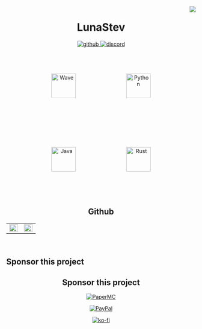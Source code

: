 <div align="right">
<img src="https://komarev.com/ghpvc/?username=Quin0019&&style=flat-square" align="right" />
</div>  
  
<h1 align="middle">LunaStev</h1>
<div align="middle">
<a href="https://github.com/LunaStev" target="_blank">
<img src=https://img.shields.io/badge/github-%2324292e.svg?&style=for-the-badge&logo=github&logoColor=white alt=github style="margin-bottom: 5px;" />
</a>
<a href="https://discord.gg/BuaaAaCtNU" target="_blank">
<img src=https://img.shields.io/badge/discord-%2300acee.svg?&style=for-the-badge&logo=discord&logoColor=white alt=discord style="margin-bottom: 5px;" />
</a>
</div>


<div sttyle='float:middle', align="middle">
<img style="margin: 65px" src="https://camo.githubusercontent.com/2f474f5368c1868a22afd96be8c0ca57a1cb510f0a4224e4c1af89ae01690cc7/68747470733a2f2f776176652d6c616e672e6465762f6173736574732f696d672f66656174757265732f776176652e706e67" alt="Wave" height="65" />  
<img style="margin: 65px" src="https://profilinator.rishav.dev/skills-assets/python-original.svg" alt="Python" height="65" />  
<img style="margin: 65px" src="https://icons.iconarchive.com/icons/alecive/flatwoken/512/Apps-Java-icon.png" alt="Java" height="65" />  
<img style="margin: 65px" src="https://upload.wikimedia.org/wikipedia/commons/thumb/d/d5/Rust_programming_language_black_logo.svg/1200px-Rust_programming_language_black_logo.svg.png" alt="Rust" height="65" />  
</div>


<h2 align="middle">Github</h2>
<table><tr><td valign="top" width="50%">

<img src="https://github-readme-stats.vercel.app/api?username=LunaStev&show_icons=true&count_private=true&hide_border=true" align="left" style="width: 100%" />

</td><td valign="top" width="50%">

<img src="https://github-readme-stats.vercel.app/api/top-langs/?username=LunaStev&hide_border=true&layout=compact" align="left" style="width: 100%" />

</td></tr></table>  

<br/>

<h2>Sponsor this project</h2> 

<div align="center">
  
<h2>Sponsor this project</h2> 

 [![PaperMC](https://avatars.githubusercontent.com/u/7608950?s=200&v=4)](https://github.com/sponsors/PaperMC)

 [![PayPal](https://github.com/aha999/DonateButtons/blob/master/Paypal.png?raw=true)](https://paypal.me/TEAMSOBIKR)

 [![ko-fi](https://ko-fi.com/img/githubbutton_sm.svg)](https://ko-fi.com/lunastev)

</div>

<!--
**Quin0019/Quin0019** is a ✨ _special_ ✨ repository because its `README.md` (this file) appears on your GitHub profile.

Here are some ideas to get you started:

- 🔭 I’m currently working on ...
- 🌱 I’m currently learning ...
- 👯 I’m looking to collaborate on ...
- 🤔 I’m looking for help with ...
- 💬 Ask me about ...
- 📫 How to reach me: ...
- 😄 Pronouns: ...
- ⚡ Fun fact: ...
-->
